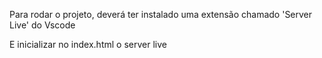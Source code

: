 Para rodar o projeto, deverá ter instalado uma extensão chamado 'Server Live' do Vscode

E inicializar no index.html o server live

